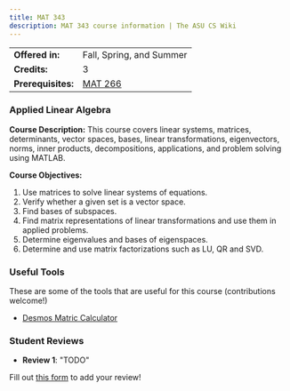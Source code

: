 ```yaml
---
title: MAT 343
description: MAT 343 course information | The ASU CS Wiki
---
```


|  |  |
|-----------|---------|
| **Offered in:** | Fall, Spring, and Summer |
| **Credits:** | 3 |
| **Prerequisites:** | [MAT 266](/courses/mat-266) |


### Applied Linear Algebra

**Course Description:**
This course covers linear systems, matrices, determinants, vector spaces, bases, linear transformations, eigenvectors, norms, inner products, decompositions, applications, and problem solving using MATLAB.

**Course Objectives:**
1. Use matrices to solve linear systems of equations.
2. Verify whether a given set is a vector space.
3. Find bases of subspaces.
4. Find matrix representations of linear transformations and use them in applied problems.
5. Determine eigenvalues and bases of eigenspaces.
6. Determine and use matrix factorizations such as LU, QR and SVD.


### Useful Tools
These are some of the tools that are useful for this course (contributions welcome!)
- [Desmos Matric Calculator](https://www.desmos.com/matrix)

### Student Reviews

- **Review 1**: "TODO"

Fill out [this form](https://asusoda.notion.site/24447e6424688029a425ed9c535c44cf?pvs=105) to add your review!
